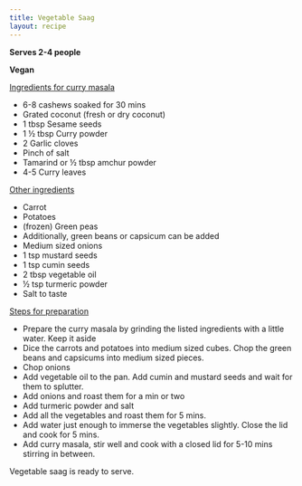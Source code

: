 ```yaml
---
title: Vegetable Saag
layout: recipe
---
```


**Serves 2-4 people**

**Vegan**

<span style="text-decoration:underline;">Ingredients for curry masala</span>

* 6-8 cashews soaked for 30 mins
* Grated coconut (fresh or dry coconut)
* 1 tbsp Sesame seeds
* 1 ½ tbsp Curry powder 
* 2 Garlic cloves
* Pinch of salt
* Tamarind or ½ tbsp amchur powder
* 4-5 Curry leaves 

<span style="text-decoration:underline;">Other ingredients</span>

* Carrot
* Potatoes
* (frozen) Green peas
* Additionally, green beans or capsicum can be added
* Medium sized onions
* 1 tsp mustard seeds
* 1 tsp cumin seeds
* 2 tbsp vegetable oil 
* ½ tsp turmeric powder
* Salt to taste 

<span style="text-decoration:underline;">Steps for preparation</span>

* Prepare the curry masala by grinding the listed ingredients with a little water. Keep it aside
* Dice the carrots and potatoes into medium sized cubes. Chop the green beans and capsicums into medium sized pieces.
* Chop onions
* Add vegetable oil to the pan. Add cumin and mustard seeds and wait for them to splutter.
* Add onions and roast them for a min or two
* Add turmeric powder and salt
* Add all the vegetables and roast them for 5 mins.
* Add water just enough to immerse the vegetables slightly. Close the lid and cook for 5 mins.
* Add curry masala, stir well and cook with a closed lid for 5-10 mins stirring in between.

Vegetable saag is ready to serve.
